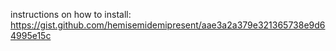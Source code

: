 instructions on how to install: https://gist.github.com/hemisemidemipresent/aae3a2a379e321365738e9d64995e15c
